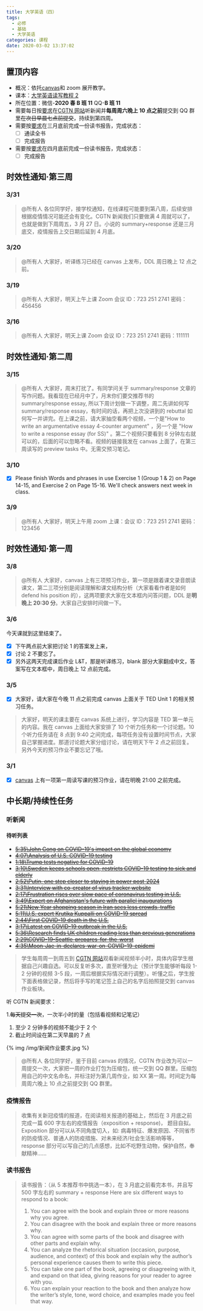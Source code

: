 ```yaml
---
title: 大学英语（四）
tags:
  - 必修
  - 基础
  - 大学英语
categories: 课程
date: 2020-03-02 13:37:02
---
```


## 置顶内容

- 概况：依托[canvas](https://oc.sjtu.edu.cn/courses/18973)和 zoom 展开教学。
- 课本：[大学英语读写教程 2](http://app.readoor.cn/app/dt/bi/1482288115/81551-2587905e4cedbf?s=1)
- 所在位置：微信-**2020 春 B 班 11** QQ-**B 班 11**
- 需要每日按[要求](#听新闻)在[CGTN 网站](https://www.cgtn.com/)听新闻并**每周周六晚上 10 点之前**提交到 QQ 群里~~在次日早晨七点前提交~~，持续到第四周。
- 需要按[要求](#读书报告)在三月底前完成一份读书报告，完成状态：
  - [ ] 通读全书
  - [ ] 完成报告
- 需要按[要求](#疫情报告)在四月底前完成一份读书报告，完成状态：
  - [ ] 完成报告

## 时效性通知·第三周

### 3/31

> @所有人
> 各位同学好，接学校通知，在线课程可能要到第八周，后续安排根据疫情情况可能还会有变化。CGTN 新闻我们只要做满 4 周就可以了，也就是做到下周周五，3 月 27 日。小说的 summary+response 还是三月底交，疫情报告上交日期后延到 4 月底。

<!--more-->

### 3/20

> @所有人
> 大家好，听译练习已经在 canvas 上发布，DDL 周日晚上 12 点之前。

### 3/19

> @所有人
> 大家好，明天上午上课
> Zoom 会议 ID：723 251 2741
> 密码：456456

### 3/16

> @所有人
> 大家好，明天上课 Zoom 会议 ID：723 251 2741
> 密码：111111

## 时效性通知·第二周

### 3/15

> @所有人
> 大家好，周末打扰了。有同学问关于 summary/response 文章的写作问题。我看现在已经月中了，月末你们要交推荐书的 summary/response essay, 所以下周计划做一下调整，周二先讲如何写 summary/response essay，有时间的话，再把上次没讲到的 rebuttal 如何写一并讲完。在上课之前，请大家抽空看两个视频，一个是"How to write an argumentative essay 4-counter argument" ，另一个是 "How to write a response essay (for SS)" 。第二个视频只要看到 8 分钟左右就可以的，后面的可以忽略不看。视频的链接我发在 canvas 上面了，在第三周读写的 preview tasks 中。无需交预习笔记。

### 3/10

- [x] Please finish Words and phrases in use Exercise 1 (Group 1 & 2) on Page 14-15, and Exercise 2 on Page 15-16. We'll check answers next week in class.

### 3/9

> @所有人
> 大家好，明天上午用 zoom 上课：会议 ID：723 251 2741
> 密码：123456

## 时效性通知·第一周

### 3/8

> @所有人
> 大家好，canvas 上有三项预习作业，第一项是跟着课文录音朗读课文，第二三项分别是阅读理解和课文结构分析（大家看看作者是如何 defend his position 的），这两项要求大家在文本框内问答问题，DDL 是**明晚上 20:30 分**。大家自己安排时间做一下。

### 3/6

今天课就到这里结束了。

- [x] 下午两点前大家把讨论 1 的答案发上来，
- [x] 讨论 2 不要忘了。
- [x] 另外这两天完成课后作业 L&T，那是听译练习，blank 部分大家翻成中文，答案写在文本框中，周日晚上 12 点前完成。

### 3/5

- [x] 大家好，请大家在今晚 11 点之前完成 canvas 上面关于 TED Unit 1 的相关预习任务。

> 大家好，明天的课主要在 canvas 系统上进行，学习内容是 TED 第一单元的内容。我在 canvas 上面给大家安排了 10 个听力任务和一个讨论题。10 个听力任务请在 8 点到 9:40 之间完成，每项任务没有设置时间节点，大家自己掌握进度。那道讨论题大家分组讨论，请在明天下午 2 点之前回复。另外今天的预习作业不要忘记了哦。

### 3/1

- [x] [canvas](https://oc.sjtu.edu.cn/courses/18973/assignments/13993?module_item_id=57109) 上有一项第一周读写课的预习作业，请在明晚 21:00 之前完成。

## 中长期/持续性任务

### 听新闻

#### 待听列表

- ~~[5:35\John Gong on COVID-19's impact on the global economy](https://news.cgtn.com/news/2020-03-16/John-Gong-on-COVID-19-s-impact-on-the-global-economy-OUd8G17Uyc/index.html)~~
- ~~[4:07\Analysis of U.S. COVID-19 testing](https://news.cgtn.com/news/2020-03-15/Analysis-of-U-S-COVID-19-testing-OSGjRFKmf6/index.html)~~
- ~~[1:18\Trump tests negative for COVID-19](https://news.cgtn.com/news/2020-03-15/Trump-tests-negative-for-COVID-19-OSBjY3mPRu/index.html)~~
- ~~[3:10\Sweden keeps schools open, restricts COVID-19 testing to sick and elderly](https://news.cgtn.com/news/2020-03-15/Sweden-keeps-schools-open-restricts-testing-to-sick-and-elderly-OSitqp9dfy/index.html)~~
- ~~[2:52\Putin, one step closer to staying in power post-2024](https://news.cgtn.com/news/2020-03-12/Putin-one-step-closer-to-staying-in-power-post-2024-ON78RMYUCI/index.html)~~
- ~~[3:31\Interview with co-creator of virus tracker website](https://news.cgtn.com/news/2020-03-12/Interview-with-co-creator-of-virus-tracker-website-OO50ZFIYsU/index.html)~~
- ~~[2:17\Frustration rises over slow pace of coronavirus testing in U.S.](https://news.cgtn.com/news/2020-03-13/Frustration-rises-over-slow-pace-of-coronavirus-testing-in-U-S--OOYbXjj0u4/index.html)~~
- ~~[3:49\Expert on Afghanistan's future with parallel inaugurations](https://news.cgtn.com/news/2020-03-09/Expert-on-Afghanistan-s-future-with-parallel-inaugurations-OIAdkrdgB2/index.html)~~
- ~~[5:21\New Year shopping season in Iran sees less crowds, traffic](https://news.cgtn.com/news/2020-03-08/New-Year-shopping-season-in-Iran-sees-less-crowds-traffic-OH3Pwy9d84/index.html)~~
- ~~[5:11\U.S. expert Krutika Kuppalli on COVID-19 spread](https://news.cgtn.com/news/2020-03-07/U-S-expert-Krutika-Kuppalli-on-COVID-19-spread-OFnxeiBuve/index.html)~~
- ~~[2:44\First COVID-19 death in the U.S.](https://news.cgtn.com/news/2020-03-01/First-COVID-19-death-in-the-U-S--Ov2zZzs7Li/index.html)~~
- ~~[3:17\Latest on COVID-19 outbreak in the U.S.](https://news.cgtn.com/news/2020-03-08/Latest-on-COVID-19-outbreak-in-the-U-S--OGwIX5pALC/index.html)~~
- ~~[5:36\Research finds UK children reading less than previous generations](https://newseu.cgtn.com/news/2020-03-06/Research-finds-UK-children-reading-less-than-previous-generations-OCID5XPUOc/index.html)~~
- ~~[2:29\COVID-19-Seattle-prepares-for-the-worst](https://news.cgtn.com/news/2020-03-05/COVID-19-Seattle-prepares-for-the-worst-OCfWZ0x4U8/index.html)~~
- ~~[4:35\Moon-Jae-in-declares-war-on-COVID-19-epidemi](https://news.cgtn.com/news/2020-03-04/Moon-Jae-in-declares-war-on-COVID-19-epidemic-OA1EFxKefC/index.html#)~~

> 学生每周周一到周五到 [CGTN 网站](https://www.cgtn.com/)观看新闻视频半小时，具体内容学生根据自己兴趣自选。可以反复听多次，直至听懂为止（预计学生能够听每段 1-2 分钟的视频 3-5 段，一周后根据实际情况进行调整）。听懂之后，学生按下面表格做记录，然后将手写的笔记签上自己的名字后拍照提交到 canvas 作业板块。

听 CGTN 新闻要求：

1.~~每天提交一次~~，一次半小时的量（包括看视频和记笔记）

1. 至少 2 分钟多的视频不能少于 2 个
2. 截止时间设在第二天早晨的 7 点

{% img /img/新闻作业要求.jpg %}

> @所有人
> 各位同学好，鉴于目前 canvas 的情况，CGTN 作业改为可以一周提交一次，大家把一周的作业打包为压缩包，统一交到 QQ 群里。压缩包用自己的中文名命名，并标注好为第几周作业，如 XX 第一周。时间定为每周周六晚上 10 点之前提交到 QQ 群里。

### 疫情报告

> 收集有关新冠疫情的报道，在阅读相关报道的基础上，然后在 3 月底之前完成一篇 600 字左右的疫情报告（exposition + response)， 题目自拟。
> Exposition 部分可以从不同角度切入，如: 病毒特征、爆发原因、不同省市的防疫情况、普通人的防疫措施、对未来经济/社会生活影响等等，response 部分可以写自己的几点感想，比如不吃野生动物，保护自然，奉献精神……

### 读书报告

> 读书报告：（从 5 本推荐书中挑选一本），在 3 月底之前看完本书，并且写 500 字左右的 summary + response
> Here are six different ways to respond to a book:
>
> 1. You can agree with the book and explain three or more reasons why you agree.
> 2. You can disagree with the book and explain three or more reasons why.
> 3. You can agree with some parts of the book and disagree with other parts and explain why.
> 4. You can analyze the rhetorical situation (occasion, purpose, audience, and context) of this book and explain why the author’s personal experience causes them to write this piece.
> 5. You can take one part of the book, agreeing or disagreeing with it, and expand on that idea, giving reasons for your reader to agree with you.
> 6. You can explain your reaction to the book and then analyze how the writer’s style, tone, word choice, and examples made you feel that way.
